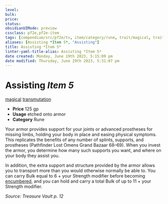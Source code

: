 ```yaml
---
level:
bulk:
price:
status:
obsidianUIMode: preview
cssclass: pf2e,pf2e-item
tags: [compendium/src/pf2e/tv, item/category/rune, trait/magical, trait/transmutation]
aliases: [Assisting *Item 5*, "Assisting"]
title: Assisting *Item 5*
linter-yaml-title-alias: Assisting *Item 5*
date created: Monday, June 19th 2023, 5:15:09 pm
date modified: Thursday, June 29th 2023, 5:31:07 pm
---
```


# Assisting *Item 5*

[magical](rules/traits/magical.md) [transmutation](rules/traits/transmutation.md)  

- **Price** 125 gp
- **Usage** etched onto armor
- **Category** Rune

Your armor provides support for your joints or advanced prostheses for missing limbs, holding your body in place and easing physical symptoms. This replicates the benefits of any number of splints, supports, and prostheses (Pathfinder Lost Omens Grand Bazaar 68–69). When you invest the armor, you determine how many such supports you want, and where on your body they assist you.

In addition, the extra support and structure provided by the armor allows you to transport more than you would otherwise normally be able to. You can carry Bulk equal to 6 + your Strength modifier before becoming [encumbered](rules/conditions.md#Encumbered), and you can hold and carry a total Bulk of up to 11 + your Strength modifier.

*Source: Treasure Vault p. 12*
